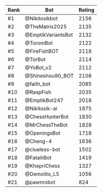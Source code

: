Rank|Bot|Rating
---|---|---
#1|@Nikitosikbot|2156
#2|@TheMatrix2025|2135
#3|@EmptikVariantsBot|2132
#4|@ToromBot|2122
#5|@FireFishBOT|2118
#6|@TorBot|2114
#7|@YoBot_v2|2112
#8|@Shineshou90_BOT|2108
#9|@faith_bot|2085
#10|@RaspFish|2035
#11|@EmptikBot247|2018
#12|@Nikitosik-ai|1975
#13|@ChessHunterBot|1830
#14|@MrChessTheBot|1828
#15|@OpeningsBot|1718
#16|@Cheng-4|1636
#17|@clueless-bot|1502
#18|@FataliiBot|1419
#19|@KhepriChess|1327
#20|@Demolito_L5|1056
#21|@pawnrobot|824
